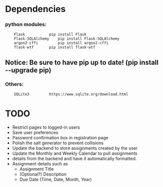 # Dependencies
### python modules:
		Flask 			pip install Flask
		Flask-SQLAlchemy 	pip install Flask-SQLAlchemy
		argon2-cffi 		pip install argon2-cffi
		flask-wtf 		pip install flask-wtf
## Notice: Be sure to have pip up to date! (pip install --upgrade pip)
### Others:
		SQLite3			https://www.sqlite.org/download.html


# TODO
- Restrict pages to logged-in users
- Save user preferences
- Password confirmation box in registration page
- Polish the salt generator to prevent collisions
- Update the backend to store assignments created by the user
- Update the Monthly and Weekly Calendar to pull assignments
- details from the backend and have it automatically formatted. 
- Assignment details such as 
	 - Assignment Title
	 - (Optional?) Description
	 - Due Date (Time, Date, Month, Year)
